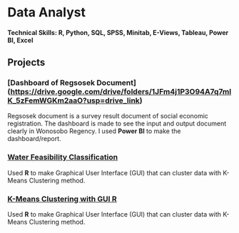 # Data Analyst

#### Technical Skills: R, Python, SQL, SPSS, Minitab, E-Views, Tableau, Power BI, Excel

## Projects
### [Dashboard of Regsosek Document] (https://drive.google.com/drive/folders/1JFm4j1P3O94A7q7mlK_5zFemWGKm2aaO?usp=drive_link)

Regsosek document is a survey result document of social economic registration. The dashboard is made to see the input and output document clearly in Wonosobo Regency. I used **Power BI** to make the dashboard/report.

### [Water Feasibility Classification](https://drive.google.com/drive/folders/132S8A9gQmRG5cIqFdh2bIGIFcX33KfKd?usp=sharing)

Used **R** to make Graphical User Interface (GUI) that can cluster data with K-Means Clustering method.

### [K-Means Clustering with GUI R](https://github.com/sandyayesha/GUI-R-KMeans)

Used **R** to make Graphical User Interface (GUI) that can cluster data with K-Means Clustering method.


